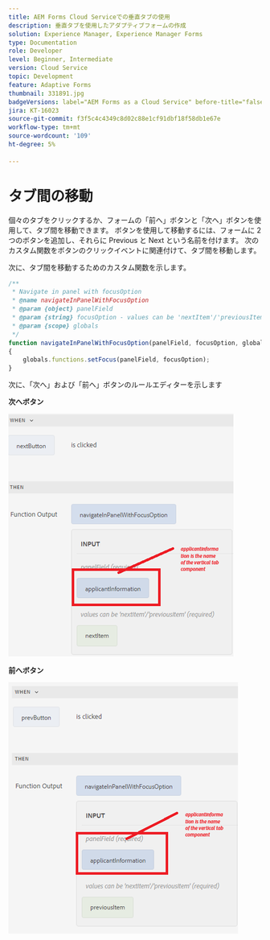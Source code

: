 ```yaml
---
title: AEM Forms Cloud Serviceでの垂直タブの使用
description: 垂直タブを使用したアダプティブフォームの作成
solution: Experience Manager, Experience Manager Forms
type: Documentation
role: Developer
level: Beginner, Intermediate
version: Cloud Service
topic: Development
feature: Adaptive Forms
thumbnail: 331891.jpg
badgeVersions: label="AEM Forms as a Cloud Service" before-title="false"
jira: KT-16023
source-git-commit: f3f5c4c4349c8d02c88e1cf91dbf18f58db1e67e
workflow-type: tm+mt
source-wordcount: '109'
ht-degree: 5%

---
```


# タブ間の移動

個々のタブをクリックするか、フォームの「前へ」ボタンと「次へ」ボタンを使用して、タブ間を移動できます。
ボタンを使用して移動するには、フォームに 2 つのボタンを追加し、それらに Previous と Next という名前を付けます。 次のカスタム関数をボタンのクリックイベントに関連付けて、タブ間を移動します。

次に、タブ間を移動するためのカスタム関数を示します。



```javascript
/**
 * Navigate in panel with focusOption
 * @name navigateInPanelWithFocusOption
 * @param {object} panelField
 * @param {string} focusOption - values can be 'nextItem'/'previousItem'
 * @param {scope} globals
 */
function navigateInPanelWithFocusOption(panelField, focusOption, globals)
{
    globals.functions.setFocus(panelField, focusOption);
}
```

次に、「次へ」および「前へ」ボタンのルールエディターを示します

**次へボタン**

![next-button](assets/next-button.png)

**前へボタン**

![prev-button](assets/prev-button.png)

